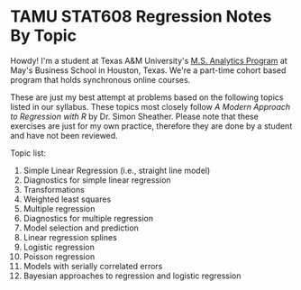 # TAMU STAT608 Regression Notes By Topic

Howdy! I'm a student at Texas A&M University's <a href = "https://analytics.stat.tamu.edu/eventspage/" target= "_Blank">M.S. Analytics Program</a> at May's Business School in Houston, Texas. We're a part-time cohort based program that holds synchronous online courses.

These are just my best attempt at problems based on the following topics listed in our syllabus. These topics most closely follow <i>A Modern Approach to Regression with R</i> by Dr. Simon Sheather. Please note that these exercises are just for my own practice, therefore they are done by a student and have not been reviewed.

Topic list:
1. Simple Linear Regression (i.e., straight line model)
2. Diagnostics for simple linear regression
3. Transformations
4. Weighted least squares
5. Multiple regression
6. Diagnostics for multiple regression
7. Model selection and prediction
8. Linear regression splines
9. Logistic regression
10. Poisson regression
11. Models with serially correlated errors
12. Bayesian approaches to regression and logistic regression